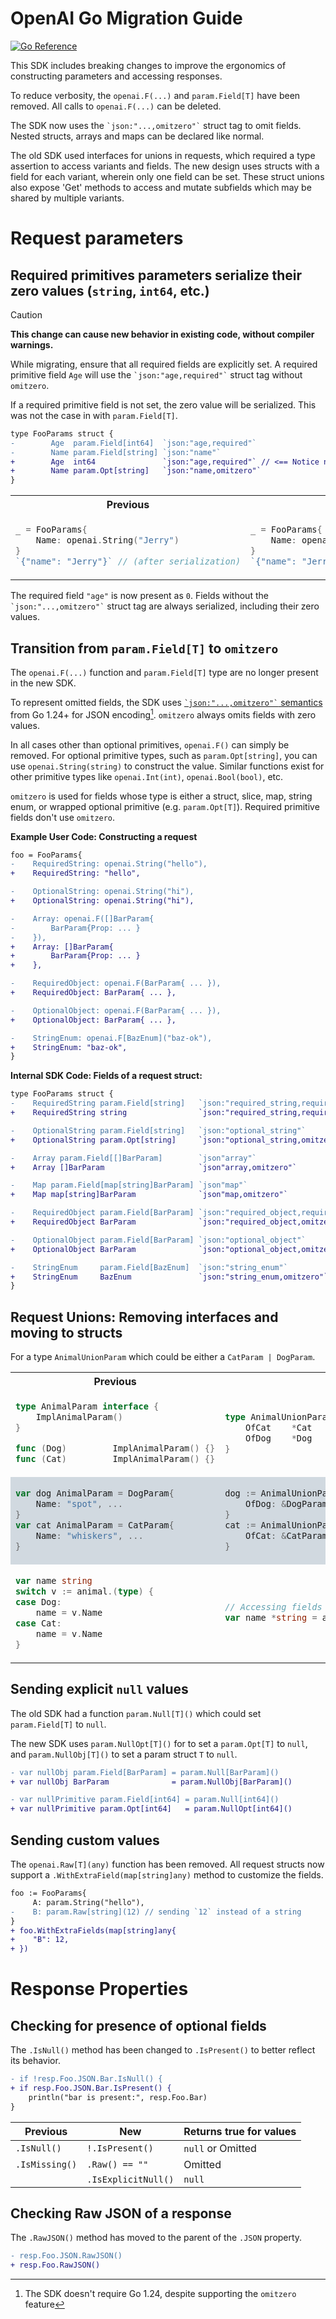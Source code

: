# OpenAI Go Migration Guide

<a href="https://pkg.go.dev/github.com/openai/openai-go"><img src="https://pkg.go.dev/badge/github.com/openai/openai-go.svg" alt="Go Reference"></a>

This SDK includes breaking changes to improve the ergonomics of constructing parameters and accessing responses.

To reduce verbosity, the `openai.F(...)` and `param.Field[T]` have been removed.
All calls to `openai.F(...)` can be deleted.

The SDK now uses the <code>\`json:"...,omitzero"\`</code> struct tag to omit fields. Nested structs, arrays and maps
can be declared like normal.

The old SDK used interfaces for unions in requests, which required
a type assertion to access variants and fields. The new design uses
structs with a field for each variant, wherein only one field can be set.
These struct unions also expose 'Get' methods to access and mutate subfields
which may be shared by multiple variants.

# Request parameters

## Required primitives parameters serialize their zero values (`string`, `int64`, etc.)

> [!CAUTION]
>
> **This change can cause new behavior in existing code, without compiler warnings.**

While migrating, ensure that all required fields are explicitly set. A required primitive
field `Age` will use the <code>\`json:"age,required"\`</code> struct tag without `omitzero`.

If a required primitive field is not set, the zero value will be serialized.
This was not the case in with `param.Field[T]`.

```diff
type FooParams struct {
-        Age  param.Field[int64]  `json:"age,required"`
-        Name param.Field[string] `json:"name"`
+        Age  int64               `json:"age,required"` // <== Notice no omitzero
+        Name param.Opt[string]   `json:"name,omitzero"`
}
```

<table>
<tr>
<th>Previous</th>
<th>New</th>
</tr>
<tr>
<td>

```go
_ = FooParams{
    Name: openai.String("Jerry")
}
`{"name": "Jerry"}` // (after serialization)
```

</td>
<td>

```go
_ = FooParams{
    Name: openai.String("Jerry")
}
`{"name": "Jerry", "age": 0}` // <== Notice the age field
```

</td>
</tr>
</table>

The required field `"age"` is now present as `0`. Fields without the <code>\`json:"...,omitzero"\`</code> struct tag
are always serialized, including their zero values.

## Transition from `param.Field[T]` to `omitzero`

The `openai.F(...)` function and `param.Field[T]` type are no longer present in the new SDK.

To represent omitted fields, the SDK uses <a href="https://pkg.go.dev/encoding/json#Marshal"><code>\`json:"...,omitzero"\`</code> semantics</a> from Go 1.24+ for JSON encoding[^1]. `omitzero` always omits fields
with zero values.

In all cases other than optional primitives, `openai.F()` can simply be removed.
For optional primitive types, such as `param.Opt[string]`, you can use `openai.String(string)` to construct the value.
Similar functions exist for other primitive types like `openai.Int(int)`, `openai.Bool(bool)`, etc.

`omitzero` is used for fields whose type is either a struct, slice, map, string enum,
or wrapped optional primitive (e.g. `param.Opt[T]`). Required primitive fields don't use `omitzero`.

**Example User Code: Constructing a request**

```diff
foo = FooParams{
-    RequiredString: openai.String("hello"),
+    RequiredString: "hello",

-    OptionalString: openai.String("hi"),
+    OptionalString: openai.String("hi"),

-    Array: openai.F([]BarParam{
-        BarParam{Prop: ... }
-    }),
+    Array: []BarParam{
+        BarParam{Prop: ... }
+    },

-    RequiredObject: openai.F(BarParam{ ... }),
+    RequiredObject: BarParam{ ... },

-    OptionalObject: openai.F(BarParam{ ... }),
+    OptionalObject: BarParam{ ... },

-    StringEnum: openai.F[BazEnum]("baz-ok"),
+    StringEnum: "baz-ok",
}
```

**Internal SDK Code: Fields of a request struct:**

```diff
type FooParams struct {
-    RequiredString param.Field[string]   `json:"required_string,required"`
+    RequiredString string                `json:"required_string,required"`

-    OptionalString param.Field[string]   `json:"optional_string"`
+    OptionalString param.Opt[string]     `json:"optional_string,omitzero"`

-    Array param.Field[[]BarParam]        `json"array"`
+    Array []BarParam                     `json"array,omitzero"`

-    Map param.Field[map[string]BarParam] `json"map"`
+    Map map[string]BarParam              `json"map,omitzero"`

-    RequiredObject param.Field[BarParam] `json:"required_object,required"`
+    RequiredObject BarParam              `json:"required_object,omitzero,required"`

-    OptionalObject param.Field[BarParam] `json:"optional_object"`
+    OptionalObject BarParam              `json:"optional_object,omitzero"`

-    StringEnum     param.Field[BazEnum]  `json:"string_enum"`
+    StringEnum     BazEnum               `json:"string_enum,omitzero"`
}
```

## Request Unions: Removing interfaces and moving to structs

For a type `AnimalUnionParam` which could be either a `CatParam | DogParam`.

<table>
<tr><th>Previous</th> <th>New</th></tr>
<tr>
<td>

```go
type AnimalParam interface {
	ImplAnimalParam()
}

func (Dog)         ImplAnimalParam() {}
func (Cat)         ImplAnimalParam() {}
```

</td>
<td>

```go
type AnimalUnionParam struct {
	OfCat 	 *Cat              `json:",omitzero,inline`
	OfDog    *Dog              `json:",omitzero,inline`
}
```

</td>
</tr>

<tr style="background:rgb(209, 217, 224)">
<td>

```go
var dog AnimalParam = DogParam{
	Name: "spot", ...
}
var cat AnimalParam = CatParam{
	Name: "whiskers", ...
}
```

</td>
<td>

```go
dog := AnimalUnionParam{
	OfDog: &DogParam{Name: "spot", ... },
}
cat := AnimalUnionParam{
	OfCat: &CatParam{Name: "whiskers", ... },
}
```

</td>
</tr>

<tr>
<td>

```go
var name string
switch v := animal.(type) {
case Dog:
	name = v.Name
case Cat:
	name = v.Name
}
```

</td>
<td>

```go
// Accessing fields
var name *string = animal.GetName()
```

</td>
</tr>
</table>

## Sending explicit `null` values

The old SDK had a function `param.Null[T]()` which could set `param.Field[T]` to `null`.

The new SDK uses `param.NullOpt[T]()` for to set a `param.Opt[T]` to `null`,
and `param.NullObj[T]()` to set a param struct `T` to `null`.

```diff
- var nullObj param.Field[BarParam] = param.Null[BarParam]()
+ var nullObj BarParam              = param.NullObj[BarParam]()

- var nullPrimitive param.Field[int64] = param.Null[int64]()
+ var nullPrimitive param.Opt[int64]   = param.NullOpt[int64]()
```

## Sending custom values

The `openai.Raw[T](any)` function has been removed. All request structs now support a
`.WithExtraField(map[string]any)` method to customize the fields.

```diff
foo := FooParams{
     A: param.String("hello"),
-    B: param.Raw[string](12) // sending `12` instead of a string
}
+ foo.WithExtraFields(map[string]any{
+    "B": 12,
+ })
```

# Response Properties

## Checking for presence of optional fields

The `.IsNull()` method has been changed to `.IsPresent()` to better reflect its behavior.

```diff
- if !resp.Foo.JSON.Bar.IsNull() {
+ if resp.Foo.JSON.Bar.IsPresent() {
    println("bar is present:", resp.Foo.Bar)
}
```

| Previous       | New                 | Returns true for values |
| -------------- | ------------------- | ----------------------- |
| `.IsNull()`    | `!.IsPresent()`     | `null` or Omitted       |
| `.IsMissing()` | `.Raw() == ""`      | Omitted                 |
|                | `.IsExplicitNull()` | `null`                  |

## Checking Raw JSON of a response

The `.RawJSON()` method has moved to the parent of the `.JSON` property.

```diff
- resp.Foo.JSON.RawJSON()
+ resp.Foo.RawJSON()
```

[^1]: The SDK doesn't require Go 1.24, despite supporting the `omitzero` feature
